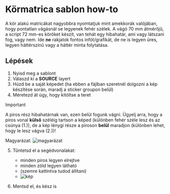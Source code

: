 # Körmatrica sablon how-to

A kör alakú matricákat nagyobbra nyomtatjuk mint amekkorák valójában, hogy pontatlan vágásnál se legyenek fehér szélek.
A vágó 70 mm átmérőjű, a script 72 mm-es köröket készít, van tehát egy hibahatár, ami vagy látszani fog, vagy nem. Ide **ne** rakjatok fontos infót/grafikát, de ne is legyen üres, legyen háttérszínű vagy a háttér minta folytatása.

## Lépések
1. Nyisd meg a sablont
2. Válaszd ki a **SOURCE** layert
3. Húzd be a saját képedet (ha ebben a fájlban szeretnél dolgozni a kép készítése során, maradj a sticker groupon belül)
4. Méretezd át úgy, hogy kitöltse a teret
> [!IMPORTANT]  
> A piros rész hibahatárnak van, ezen belül fogunk vágni. Ügyelj arra, hogy a piros vonal **külső** széléig tartson a képed (különben fehér széle lesz és az csúnya (1.)), de a kép lénygi része a piroson **belül** maradjon (különben lehet, hogy le lesz vágva (2.))!

Magyarázat:
![magyarázat](https://github.com/Gilgames32/kbpr-ps/assets/91968230/01fb9f54-0a0e-47c0-abd7-1004ae06c226)

5. Tűntetsd el a segédvonalakat:
   - minden piros legyen elrejtve
   - minden zöld legyen látható
   - (szemre kattintva tudod állítani)
   - ![kép](https://github.com/Gilgames32/kbpr-ps/assets/91968230/7110e2b1-7847-45e1-8e95-deb406f72407)



6. Mentsd el, és kész is
